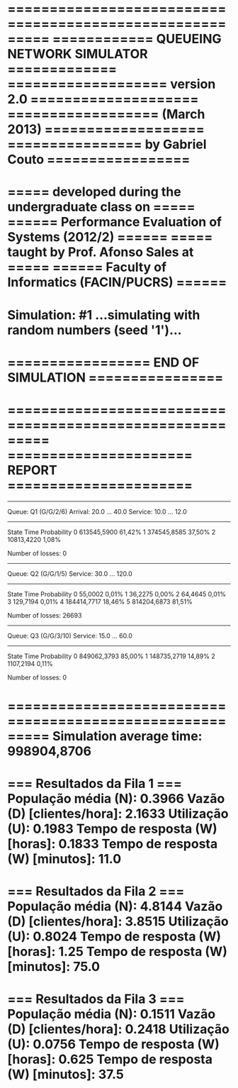 =========================================================
============   QUEUEING NETWORK SIMULATOR   =============
===================   version 2.0    ====================
==================    (March 2013)    ===================
================    by Gabriel Couto    =================
=========================================================
=====  developed during the undergraduate class on  =====
====== Performance Evaluation of Systems (2012/2)  ======
=====      taught by Prof. Afonso Sales at          =====
======   Faculty of Informatics (FACIN/PUCRS)      ======
=========================================================
Simulation: #1
...simulating with random numbers (seed '1')...
=========================================================
=================    END OF SIMULATION   ================
=========================================================

=========================================================
======================    REPORT   ======================
=========================================================
*********************************************************
Queue:   Q1 (G/G/2/6)
Arrival: 20.0 ... 40.0
Service: 10.0 ... 12.0
*********************************************************
   State               Time               Probability
      0          613545,5900                61,42%
      1          374545,8585                37,50%
      2           10813,4220                 1,08%

Number of losses: 0

*********************************************************
Queue:   Q2 (G/G/1/5)
Service: 30.0 ... 120.0
*********************************************************
   State               Time               Probability
      0              55,0002                 0,01%
      1              36,2275                 0,00%
      2              64,4645                 0,01%
      3             129,7194                 0,01%
      4          184414,7717                18,46%
      5          814204,6873                81,51%

Number of losses: 26693

*********************************************************
Queue:   Q3 (G/G/3/10)
Service: 15.0 ... 60.0
*********************************************************
   State               Time               Probability
      0          849062,3793                85,00%
      1          148735,2719                14,89%
      2            1107,2194                 0,11%

Number of losses: 0

=========================================================
Simulation average time: 998904,8706
=========================================================


=== Resultados da Fila 1 ===
População média (N): 0.3966
Vazão (D) [clientes/hora]: 2.1633
Utilização (U): 0.1983
Tempo de resposta (W) [horas]: 0.1833
Tempo de resposta (W) [minutos]: 11.0
===========================

=== Resultados da Fila 2 ===
População média (N): 4.8144
Vazão (D) [clientes/hora]: 3.8515
Utilização (U): 0.8024
Tempo de resposta (W) [horas]: 1.25
Tempo de resposta (W) [minutos]: 75.0
===========================

=== Resultados da Fila 3 ===
População média (N): 0.1511
Vazão (D) [clientes/hora]: 0.2418
Utilização (U): 0.0756
Tempo de resposta (W) [horas]: 0.625
Tempo de resposta (W) [minutos]: 37.5
===========================